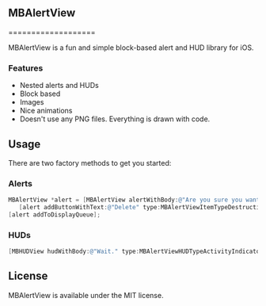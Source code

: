 ## MBAlertView
===================

MBAlertView is a fun and simple block-based alert and HUD library for iOS.

### Features
<ul>
	<li>Nested alerts and HUDs</li>
	<li>Block based</li>
	<li>Images</li>
	<li>Nice animations</li>
	<li>Doesn't use any PNG files. Everything is drawn with code.</li>
</ul>

## Usage

There are two factory methods to get you started:

### Alerts

``` objective-c
MBAlertView *alert = [MBAlertView alertWithBody:@"Are you sure you want to delete this note? You cannot undo this." cancelTitle:@"Cancel" cancelBlock:nil];
   [alert addButtonWithText:@"Delete" type:MBAlertViewItemTypeDestructive block:^{ // delete }];
[alert addToDisplayQueue];
```

### HUDs
``` objective-c
[MBHUDView hudWithBody:@"Wait." type:MBAlertViewHUDTypeActivityIndicator hidesAfter:4.0 show:YES];
```

## License
MBAlertView is available under the MIT license.
